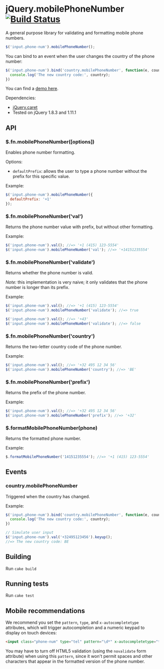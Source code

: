 # jQuery.mobilePhoneNumber [![Build Status](https://travis-ci.org/dwilkie/jquery.mobilePhoneNumber.svg?branch=master)](https://travis-ci.org/dwilkie/jquery.mobilePhoneNumber)

A general purpose library for validating and formatting mobile phone numbers.

``` javascript
$('input.phone-num').mobilePhoneNumber();
```

You can bind to an event when the user changes the country of the phone number:

``` javascript
$('input.phone-num').bind('country.mobilePhoneNumber', function(e, country) {
  console.log('The new country code:', country);
})
```

You can find a [demo here](http://stripe.github.io/jquery.mobilePhoneNumber/example).

Dependencies:

* [jQuery.caret](http://plugins.jquery.com/caret)
* Tested on jQuery 1.8.3 and 1.11.1

## API

### $.fn.mobilePhoneNumber([options])

Enables phone number formatting.

Options:

* `defaultPrefix`: allows the user to type a phone number without the prefix for this specific value.

Example:

``` javascript
$('input.phone-num').mobilePhoneNumber({
  defaultPrefix: '+1'
});
```

### $.fn.mobilePhoneNumber('val')

Returns the phone number value with prefix, but without other formatting.

Example:

``` javascript
$('input.phone-num').val(); //=> '+1 (415) 123-5554'
$('input.phone-num').mobilePhoneNumber('val'); //=> '+14151235554'
```

### $.fn.mobilePhoneNumber('validate')

Returns whether the phone number is valid.

*Note:* this implementation is very naive; it only validates that the phone number is longer than its prefix.

Example:

``` javascript
$('input.phone-num').val(); //=> '+1 (415) 123-5554'
$('input.phone-num').mobilePhoneNumber('validate'); //=> true

$('input.phone-num').val(); //=> '+43'
$('input.phone-num').mobilePhoneNumber('validate'); //=> false
```

### $.fn.mobilePhoneNumber('country')

Returns the two-letter country code of the phone number.

Example:

``` javascript
$('input.phone-num').val(); //=> '+32 495 12 34 56'
$('input.phone-num').mobilePhoneNumber('country'); //=> 'BE'
```

### $.fn.mobilePhoneNumber('prefix')

Returns the prefix of the phone number.

Example:

``` javascript
$('input.phone-num').val(); //=> '+32 495 12 34 56'
$('input.phone-num').mobilePhoneNumber('prefix'); //=> '+32'
```

### $.formatMobilePhoneNumber(phone)

Returns the formatted phone number.

Example:

``` javascript
$.formatMobilePhoneNumber('14151235554'); //=> '+1 (415) 123-5554'
```

## Events

### country.mobilePhoneNumber

Triggered when the country has changed.

Example:

``` javascript
$('input.phone-num').bind('country.mobilePhoneNumber', function(e, country) {
  console.log('The new country code:', country);
})

// Simulate user input
$('input.phone-num').val('+32495123456').keyup();
//=> The new country code: BE
```

## Building

Run `cake build`

## Running tests

Run `cake test`

## Mobile recommendations

We recommend you set the `pattern`, `type`, and `x-autocompletetype` attributes, which will trigger autocompletion and a numeric keypad to display on touch devices:

``` html
<input class="phone-num" type="tel" pattern="\d*" x-autocompletetype="tel">
```

You may have to turn off HTML5 validation (using the `novalidate` form attribute) when using this `pattern`, since it won't permit spaces and other characters that appear in the formatted version of the phone number.
